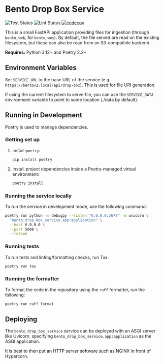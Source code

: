 # Bento Drop Box Service

![Test Status](https://github.com/bento-platform/bento_drop_box_service/workflows/Test/badge.svg)
![Lint Status](https://github.com/bento-platform/bento_drop_box_service/workflows/Lint/badge.svg)
[![codecov](https://codecov.io/gh/bento-platform/bento_drop_box_service/branch/master/graph/badge.svg)](https://codecov.io/gh/bento-platform/bento_drop_box_service)

This is a small FastAPI application providing files for ingestion (through `bento_web`,
for `bento_wes`). By default, the file served are read on the existing filesystem, but
these can also be read from an S3-compatible backend.

**Requires:** Python 3.12+ and Poetry 2.2+



## Environment Variables

Set `SERVICE_URL` to the base URL of the service (e.g. `https://bentov2.local/api/drop-box`).
This is used for file URI generation.

If using the current filesystem to serve file, you can use the `SERVICE_DATA`
environment variable to point to some location (./data by default).



## Running in Development

Poetry is used to manage dependencies.

### Getting set up

1. Install `poetry`:
   ```bash
   pip install poetry
   ```
2. Install project dependencies inside a Poetry-managed virtual environment:
   ```bash
   poetry install
   ```

### Running the service locally

To run the service in development mode, use the following command:

```bash
poetry run python -m debugpy --listen "0.0.0.0:5678" -m uvicorn \
  "bento_drop_box_service.app:application" \
  --host 0.0.0.0 \
  --port 5000 \
  --reload
```

### Running tests

To run tests and linting/formatting checks, run Tox:

```bash
poetry run tox
```

### Running the formatter

To format the code in the repository using the `ruff` formatter, run the following:

```bash
poetry run ruff format
```



## Deploying


The `bento_drop_box_service` service can be deployed with an ASGI server like 
Uvicorn, specifying `bento_drop_box_service.app:application` as the 
ASGI application.

It is best to then put an HTTP server software such as NGINX in front of 
Hypercorn. 
